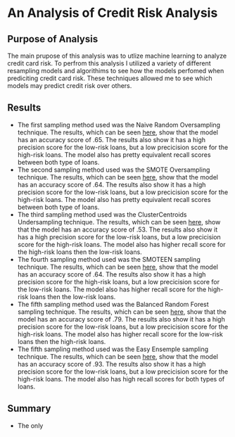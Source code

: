 # An Analysis of Credit Risk Analysis

## Purpose of Analysis
The main prupose of this analysis was to utlize machine learning to analyze credit card risk. To perfrom this analysis I utilized a variety of different resampling models and algorithims to see how the models perfomed when prediciting credit card risk. These techniques allowed me to see which models may predict credit risk over others. 

## Results
-  The first sampling method used was the Naive Random Oversampling technique. The results, which can be seen [here](https://github.com/jmerenstein/Credit_Risk_Analysis/blob/main/Naive%20Random%20Oversampling.png), show that the model has an accuracy score of .65. The results also show it has a high precision score for the low-risk loans, but a low precicision score for the high-risk loans. The model also has pretty equivalent recall scores between both type of loans.
-  The second sampling method used was the SMOTE Oversampling technique. The results, which can be seen [here](https://github.com/jmerenstein/Credit_Risk_Analysis/blob/main/SMOTE%20Oversampling.png), show that the model has an accuracy score of .64. The results also show it has a high precision score for the low-risk loans, but a low precicision score for the high-risk loans. The model also has pretty equivalent recall scores between both type of loans.
-  The third sampling method used was the ClusterCentroids Undersampling technique. The results, which can be seen [here](https://github.com/jmerenstein/Credit_Risk_Analysis/blob/main/ClusterCentroids%20Undersampling.png), show that the model has an accuracy score of .53. The results also show it has a high precision score for the low-risk loans, but a low precicision score for the high-risk loans. The model also has higher recall score for the high-risk loans then the low-risk loans.
-  The fourth sampling method used was the SMOTEEN sampling technique. The results, which can be seen [here](https://github.com/jmerenstein/Credit_Risk_Analysis/blob/main/SMOTEEN%20Sampling.png), show that the model has an accuracy score of .64. The results also show it has a high precision score for the high-risk loans, but a low precicision score for the low-risk loans. The model also has higher recall score for the high-risk loans then the low-risk loans.
-  The fifth sampling method used was the Balanced Random Forest sampling technique. The results, which can be seen [here](https://github.com/jmerenstein/Credit_Risk_Analysis/blob/main/Balanced%20Random%20Forrest%20Sampling.png), show that the model has an accuracy score of .79. The results also show it has a high precision score for the low-risk loans, but a low precicision score for the high-risk loans. The model also has higher recall score for the low-risk loans then the high-risk loans.
-  The fifth sampling method used was the Easy Ensemple sampling technique. The results, which can be seen [here](https://github.com/jmerenstein/Credit_Risk_Analysis/blob/main/Easy%20Ensemple%20Sampling.png), show that the model has an accuracy score of .93. The results also show it has a high precision score for the low-risk loans, but a low precicision score for the high-risk loans. The model also has high recall scores for both types of loans.

## Summary
- The only


